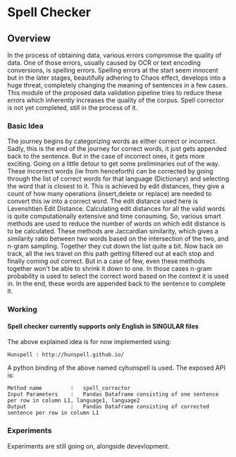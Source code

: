 # Spell Checker

## Overview

In the process of obtaining data, various errors compromise the quality of data. One of those errors, usually caused by OCR or text encoding conversions, is spelling errors. Spelling errors at the start seem innocent but in the later stages, beautifully adhering to Chaos effect, develops into a huge threat, completely changing the meaning of sentences in a few cases. This module of the proposed data validation pipeline tries to reduce these errors which inherently increases the quality of the corpus. Spell corrector is not yet completed, still in the process of it.

###  Basic Idea

The journey begins by categorizing words as either correct or incorrect. Sadly, this is the end of the journey for correct words, it just gets appended back to the sentence. But in the case of incorrect ones, it gets more exciting. Going on a little detour to get some preliminaries out of the way. These incorrect words (iw from henceforth) can be corrected by going through the list of correct words for that language (Dictionary) and selecting the word that is closest to it. This is achieved by edit distances, they give a count of how many operations (insert,delete or replace) are needed to convert this iw into a correct word. The edit distance used here is Levenshtien Edit Distance. Calculating edit distances for all the valid words is quite computationally extensive and time consuming. So, various smart methods are used to reduce the number of words on which edit distance is to be calculated. These methods are Jaccardian similarity, which gives a similarity ratio between two words based on the intersection of the two, and n-gram sampling. Together they cut down the list quite a bit. Now back on track, all the iws travel on this path getting filtered out at each stop and finally coming out correct. But in a case of few, even these methods together won't be able to shrink it down to one. In those cases n-gram probability is used to select the correct word based on the context it is used in. In the end, these words are appended back to the sentence to complete it.

### Working

#### Spell checker currently supports only English in SINGULAR files

The above explained idea is for now implemented using:

    Hunspell : http://hunspell.github.io/

A python binding of the above named cyhunspell is used. The exposed API is:

    Method name         :   spell_corrector
    Input Parameters    :   Pandas Dataframe consisting of one sentence per row in column L1, language1, language2
    Output              :   Pandas Dataframe consisting of corrected sentence per row in column L1 

### Experiments

Experiments are still going on, alongside devevlopment.